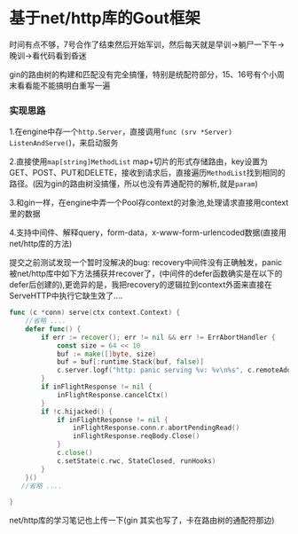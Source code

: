 # 基于net/http库的Gout框架

时间有点不够，7号合作了结束然后开始军训，然后每天就是早训->躺尸一下午->晚训->看代码看到昏迷

gin的路由树的构建和匹配没有完全搞懂，特别是统配符部分，15、16号有个小周末看看能不能搞明白重写一遍

### 实现思路

1.在engine中存一个`http.Server`，直接调用`func (srv *Server) ListenAndServe(`)，来启动服务

2.直接使用`map[string]MethodList` map+切片的形式存储路由，key设置为GET、POST、PUT和DELETE，接收到请求后，直接遍历`MethodList`找到相同的路径。(因为gin的路由树没搞懂，所以也没有弄通配符的解析,就是`param`)

3.和gin一样，在engine中弄一个Pool存context的对象池,处理请求直接用context里的数据

4.支持中间件、解释query，form-data，x-www-form-urlencoded数据(直接用net/http库的方法)





提交之前测试发现一个暂时没解决的bug: recovery中间件没有正确触发，panic被net/http库中如下方法捕获并recover了，(中间件的defer函数确实是在以下的defer后创建的),更诡异的是，我把recovery的逻辑拉到context外面来直接在ServeHTTP中执行它缺生效了....

```go
func (c *conn) serve(ctx context.Context) {
	//省略 ....
	defer func() {
		if err := recover(); err != nil && err != ErrAbortHandler {
			const size = 64 << 10
			buf := make([]byte, size)
			buf = buf[:runtime.Stack(buf, false)]
			c.server.logf("http: panic serving %v: %v\n%s", c.remoteAddr, err, buf)
		}
		if inFlightResponse != nil {
			inFlightResponse.cancelCtx()
		}
		if !c.hijacked() {
			if inFlightResponse != nil {
				inFlightResponse.conn.r.abortPendingRead()
				inFlightResponse.reqBody.Close()
			}
			c.close()
			c.setState(c.rwc, StateClosed, runHooks)
		}
	}()
   //省略 ....
	
}
```

net/http库的学习笔记也上传一下(gin 其实也写了，卡在路由树的通配符那边)